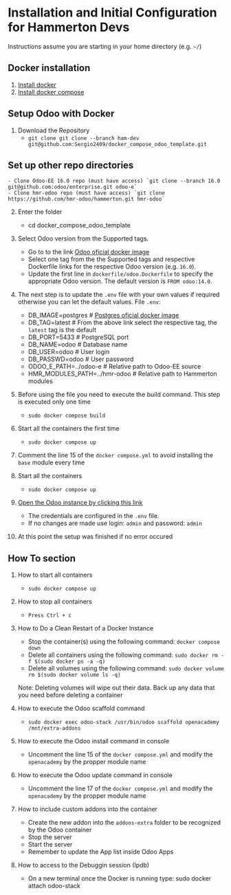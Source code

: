 # Installation and Initial Configuration for Hammerton Devs
Instructions assume you are starting in your home directory (e.g. `~/`)

## Docker installation
1. [Install docker](https://docs.docker.com/get-docker/)
2. [Install docker compose](https://docs.docker.com/compose/install/)

## Setup Odoo with Docker
1. Download the Repository
    - `git clone git clone --branch ham-dev git@github.com:Sergio2409/docker_compose_odoo_template.git`

## Set up other repo directories
    - Clone Odoo-EE 16.0 repo (must have access) `git clone --branch 16.0 git@github.com:odoo/enterprise.git odoo-e`
    - Clone hmr-odoo repo (must have access) `git clone https://github.com/hmr-odoo/hammerton.git hmr-odoo`

2. Enter the folder
    - cd docker_compose_odoo_template

3. Select Odoo version from the Supported tags.
    - Go to to the link [Odoo oficial docker image](https://registry.hub.docker.com/_/odoo/)
    - Select one tag from the the Supported tags and respective Dockerfile links for the respective Odoo version (e.g. `16.0`).
    - Update the first line in `dockerfile/odoo.Dockerfile` to specify the appropriate Odoo version. The default version is `FROM odoo:14.0`.

4. The next step is to update the `.env` file with your own values if required otherwise you can let the default values.
	File `.env`:
    - DB_IMAGE=postgres              # [Postgres oficial docker image](https://registry.hub.docker.com/_/postgres)
    - DB_TAG=latest                  # From the above link select the respective tag, the `latest` tag is the default
    - DB_PORT=5433                   # PostgreSQL port
    - DB_NAME=odoo                   # Database name
    - DB_USER=odoo                   # User login
    - DB_PASSWD=odoo                 # User password
    - ODOO_E_PATH=../odoo-e          # Relative path to Odoo-EE source
    - HMR_MODULES_PATH=../hmr-odoo   # Relative path to Hammerton modules

5. Before using the file you need to execute the build command. This step is executed only one time
    - `sudo docker compose build`

6. Start all the containers the first time
    - `sudo docker compose up`

7. Comment the line 15 of the `docker compose.yml` to avoid installing the `base` module every time

8. Start all the containers
    - `sudo docker compose up`

9. [Open the Odoo instance by clicking this link](http://localhost:8069/)
    - The credentials are configured in the `.env` file.
    - If no changes are made use login: `admin` and password: `admin`

10. At this point the setup was finished if no error occured

## How To section
1. How to start all containers
    - `sudo docker compose up`

2. How to stop all containers
    - `Press Ctrl + c`

3. How to Do a Clean Restart of a Docker Instance
    - Stop the container(s) using the following command: `docker compose down`
    - Delete all containers using the following command: `sudo docker rm -f $(sudo docker ps -a -q)`
    - Delete all volumes using the following command: `sudo docker volume rm $(sudo docker volume ls -q)`

    Note: Deleting volumes will wipe out their data. Back up any data that you need before deleting a container

4. How to execute the Odoo scaffold command

    - `sudo docker exec odoo-stack /usr/bin/odoo scaffold openacademy /mnt/extra-addons`

5. How to execute the Odoo install command in console

    - Uncomment the line 15 of the `docker compose.yml` and modify the `openacademy` by the propper module name

6. How to execute the Odoo update command in console

    - Uncomment the line 17 of the `docker compose.yml` and modify the `openacademy` by the propper module name

7. How to include custom addons into the container

    - Create the new addon into the `addons-extra` folder to be recognized by the Odoo container
    - Stop the server
    - Start the server
    - Remember to update the App list inside Odoo Apps

8. How to access to the Debuggin session (Ipdb)
    - On a new terminal once the Docker is running type: sudo docker attach odoo-stack
